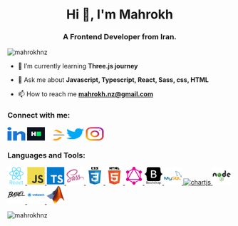 <h1 align="center">Hi 👋, I'm Mahrokh</h1>
<h3 align="center">A Frontend Developer from Iran.</h3>

<p align="left"> <img src="https://komarev.com/ghpvc/?username=mahrokhnz&label=Profile%20views&color=0e75b6&style=flat" alt="mahrokhnz" /> </p>

- 🌱 I’m currently learning **Three.js journey**

- 💬 Ask me about **Javascript, Typescript, React, Sass, css, HTML**

- 📫 How to reach me **mahrokh.nz@gmail.com**

<h3 align="left">Connect with me:</h3>
<p align="left">
<a href="https://www.linkedin.com/in/mahrokh-nabizadeh-335326144/" target="blank"><img align="center" src="assets/social/linked-in-alt.svg" alt="mahrokhnz" height="30" width="40" /></a>
<a href="https://www.hackerrank.com/mahrokhnz" target="blank"><img align="center" src="assets/social/hackerrank.svg" alt="mahrokhnz" height="30" width="40" /></a>
<a href="https://www.leetcode.com/mahrokhnz" target="blank"><img align="center" src="assets/social/leet-code.svg" alt="mahrokhnz" height="30" width="40" /></a>
<a href="https://twitter.com/mahrokhnz" target="blank"><img align="center" src="assets/social/twitter.svg" alt="mahrokhnz" height="30" width="40" /></a>
<a href="https://instagram.com/mahrokhnz" target="blank"><img align="center" src="assets/social/instagram.svg" alt="mahrokhnz" height="30" width="40" /></a>
</p>

<h3 align="left">Languages and Tools:</h3>
<p align="left"> <a href="https://reactjs.org/" target="_blank" rel="noreferrer"> <img src="assets/tools/react-original-wordmark.svg" alt="react" width="40" height="40"/> </a> <a href="https://developer.mozilla.org/en-US/docs/Web/JavaScript" target="_blank" rel="noreferrer"> <img src="assets/tools/javascript-original.svg" alt="javascript" width="40" height="40"/> </a> <a href="https://www.typescriptlang.org/" target="_blank" rel="noreferrer"> <img src="assets/tools/typescript-original.svg" alt="typescript" width="40" height="40"/> </a> <a href="https://sass-lang.com" target="_blank" rel="noreferrer"> <img src="assets/tools/sass-original.svg" alt="sass" width="40" height="40"/> </a> <a href="https://www.w3schools.com/css/" target="_blank" rel="noreferrer"> <img src="assets/tools/css3-original-wordmark.svg" alt="css3" width="40" height="40"/> </a> <a href="https://www.w3.org/html/" target="_blank" rel="noreferrer"> <img src="assets/tools/html5-original-wordmark.svg" alt="html5" width="40" height="40"/> </a> <a href="https://graphql.org" target="_blank" rel="noreferrer"> <img src="assets/tools/graphql-icon.svg" alt="graphql" width="40" height="40"/> </a> <a href="https://getbootstrap.com" target="_blank" rel="noreferrer"> <img src="assets/tools/bootstrap-plain-wordmark.svg" alt="bootstrap" width="40" height="40"/> </a> <a href="https://www.mysql.com/" target="_blank" rel="noreferrer"> <img src="assets/tools/mysql-original-wordmark.svg" alt="mysql" width="40" height="40"/> </a> <a href="https://www.chartjs.org" target="_blank" rel="noreferrer"> <img src="assets/tools/logo-title.svg" alt="chartjs" width="40" height="40"/> </a> <a href="https://nodejs.org" target="_blank" rel="noreferrer"> <img src="assets/tools/nodejs-original-wordmark.svg" alt="nodejs" width="40" height="40"/> </a> <a href="https://babeljs.io/" target="_blank" rel="noreferrer"> <img src="assets/tools/babeljs-icon.svg" alt="babel" width="40" height="40"/> </a>  <a href="https://webpack.js.org" target="_blank" rel="noreferrer"> <img src="assets/tools/webpack-original-wordmark.svg" alt="webpack" width="40" height="40"/> </a> <a href="https://www.mathworks.com/" target="_blank" rel="noreferrer"> <img src="assets/tools/Matlab_Logo.png" alt="matlab" width="40" height="40"/> </a> </p>

<p><img align="left" src="https://github-readme-stats.vercel.app/api/top-langs?username=mahrokhnz&show_icons=true&locale=en&layout=compact" alt="mahrokhnz" /></p>
